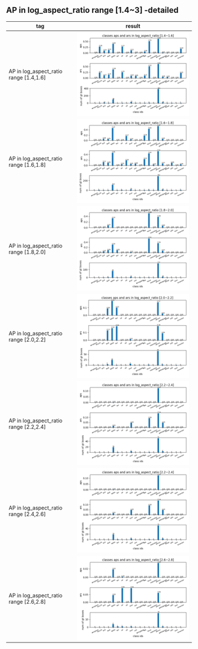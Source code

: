## AP in log_aspect_ratio range [1.4~3] -detailed
tag| result |
----|-----|
AP in log\_aspect_ratio range [1.4,1.6] |![](ap_log_aspect_ratio_1.4~1.6.png)|
AP in log\_aspect_ratio range [1.6,1.8] |![](ap_log_aspect_ratio_1.6~1.8.png)|
AP in log\_aspect_ratio range [1.8,2.0] |![](ap_log_aspect_ratio_1.8~2.0.png)|
AP in log\_aspect_ratio range [2.0,2.2] |![](ap_log_aspect_ratio_2.0~2.2.png)|
AP in log\_aspect_ratio range [2.2,2.4] |![](ap_log_aspect_ratio_2.2~2.4.png)|
AP in log\_aspect_ratio range [2.4,2.6] |![](ap_log_aspect_ratio_2.2~2.4.png)|
AP in log\_aspect_ratio range [2.6,2.8] |![](ap_log_aspect_ratio_2.6~2.8.png)|